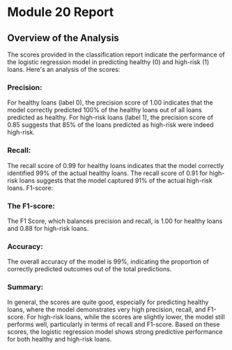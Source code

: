 # Module 20 Report

## Overview of the Analysis

The scores provided in the classification report indicate the performance of the logistic regression model in predicting healthy (0) and high-risk (1) loans. Here's an analysis of the scores:

### Precision:

For healthy loans (label 0), the precision score of 1.00 indicates that the model correctly predicted 100% of the healthy loans out of all loans predicted as healthy.
For high-risk loans (label 1), the precision score of 0.85 suggests that 85% of the loans predicted as high-risk were indeed high-risk.

### Recall:

The recall score of 0.99 for healthy loans indicates that the model correctly identified 99% of the actual healthy loans.
The recall score of 0.91 for high-risk loans suggests that the model captured 91% of the actual high-risk loans.
F1-score:

### The F1-score:

The F1 Score, which balances precision and recall, is 1.00 for healthy loans and 0.88 for high-risk loans.

### Accuracy:

The overall accuracy of the model is 99%, indicating the proportion of correctly predicted outcomes out of the total predictions.

### Summary:

In general, the scores are quite good, especially for predicting healthy loans, where the model demonstrates very high precision, recall, and F1-score. For high-risk loans, while the scores are slightly lower, the model still performs well, particularly in terms of recall and F1-score. Based on these scores, the logistic regression model shows strong predictive performance for both healthy and high-risk loans.
